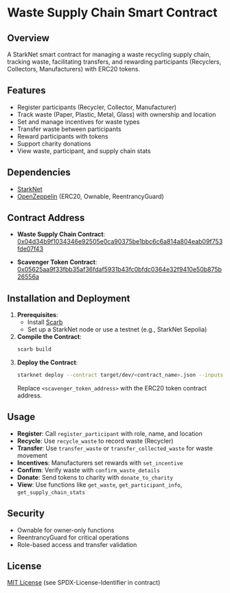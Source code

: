 # Waste Supply Chain Smart Contract

## Overview
A StarkNet smart contract for managing a waste recycling supply chain, tracking waste, facilitating transfers, and rewarding participants (Recyclers, Collectors, Manufacturers) with ERC20 tokens.

## Features
- Register participants (Recycler, Collector, Manufacturer)
- Track waste (Paper, Plastic, Metal, Glass) with ownership and location
- Set and manage incentives for waste types
- Transfer waste between participants
- Reward participants with tokens
- Support charity donations
- View waste, participant, and supply chain stats

## Dependencies
- [StarkNet](https://starknet.io/)
- [OpenZeppelin](https://www.openzeppelin.com/) (ERC20, Ownable, ReentrancyGuard)

## Contract Address
- **Waste Supply Chain Contract**: [0x04d34b9f1034346e92505e0ca90375be1bbc6c6a814a804eab09f753fde07f43](https://sepolia.voyager.online/contract/0x04d34b9f1034346e92505e0ca90375be1bbc6c6a814a804eab09f753fde07f43)

- **Scavenger Token Contract**: [0x05625aa9f33fbb35af36fdaf5931b43fc0bfdc0364e32f9410e50b875b26556a](https://sepolia.voyager.online/contract/0x05625aa9f33fbb35af36fdaf5931b43fc0bfdc0364e32f9410e50b875b26556a)

## Installation and Deployment
1. **Prerequisites**:
   - Install [Scarb](https://docs.swmansion.com/scarb/)
   - Set up a StarkNet node or use a testnet (e.g., StarkNet Sepolia)
2. **Compile the Contract**:
   ```bash
   scarb build
   ```
3. **Deploy the Contract**:
   ```bash
   starknet deploy --contract target/dev/<contract_name>.json --inputs <scavenger_token_address>
   ```
   Replace `<scavenger_token_address>` with the ERC20 token contract address.

## Usage
- **Register**: Call `register_participant` with role, name, and location
- **Recycle**: Use `recycle_waste` to record waste (Recycler)
- **Transfer**: Use `transfer_waste` or `transfer_collected_waste` for waste movement
- **Incentives**: Manufacturers set rewards with `set_incentive`
- **Confirm**: Verify waste with `confirm_waste_details`
- **Donate**: Send tokens to charity with `donate_to_charity`
- **View**: Use functions like `get_waste`, `get_participant_info`, `get_supply_chain_stats`

## Security
- Ownable for owner-only functions
- ReentrancyGuard for critical operations
- Role-based access and transfer validation

## License
[MIT License](https://opensource.org/licenses/MIT) (see SPDX-License-Identifier in contract)

